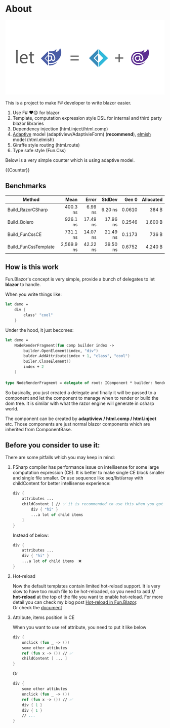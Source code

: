 # About

![image](../assets/fun-blazor%3D.png)

This is a project to make F# developer to write blazor easier.

1. Use F# ❤️😊 for blazor
2. Template, computation expression style DSL for internal and third party blazor libraries
3. Dependency injection (html.inject/html.comp)
4. [Adaptive](https://github.com/fsprojects/FSharp.Data.Adaptive) model (adaptiview/AdaptivieForm) (**recommend**), [elmish](https://github.com/elmish/elmish) model (html.elmish)
5. Giraffe style routing (html.route)
6. Type safe style (Fun.Css)

Below is a very simple counter which is using adaptive model.

{{Counter}}


## Benchmarks

|               Method |       Mean |    Error |   StdDev |  Gen 0 | Allocated |
|--------------------- |-----------:|---------:|---------:|-------:|----------:|
|    Build_RazorCSharp |   400.3 ns |  6.99 ns |  6.20 ns | 0.0610 |     384 B |
|         Build_Bolero |   926.1 ns | 17.49 ns | 17.96 ns | 0.2546 |   1,600 B |
|       Build_FunCssCE |   731.1 ns | 14.07 ns | 21.49 ns | 0.1173 |     736 B |
| Build_FunCssTemplate | 2,569.9 ns | 42.22 ns | 39.50 ns | 0.6752 |   4,240 B |


## How is this work

Fun.Blazor's concept is very simple, provide a bunch of delegates to let **blazor** to handle.

When you write things like:

```fsharp
let demo =
    div {
        class' "cool"
    }
```

Under the hood, it just becomes:

```fsharp
let demo =
    NodeRenderFragment(fun comp builder index ->
        builder.OpenElement(index, "div")
        bulder.AddAttribute(index + 1, "class", "cool")
        builer.CloseElement()
        index + 2
    )

type NodeRenderFragment = delegate of root: IComponent * builder: RenderTreeBuilder * sequence: int -> int
```

So basically, you just created a delegate and finally it will be passed to a component and let the component to manage when to render or build the dom tree. It is similar with what the razor engine will generate in csharp world. 

The component can be created by **adaptiview / html.comp / html.inject** etc. Those components are just normal blazor components which are inherited from ComponentBase.


## Before you consider to use it:

There are some pitfalls which you may keep in mind:

1. FSharp compiler has performance issue on intellisense for some large computation expression (CE). It is better to make single CE block smaller and single file smaller. Or use sequence like seq/list/array with childContent for better intellisense experience:

    ```fsharp
    div {
        attributes ...
        childContent [ // ✅ it is recommended to use this when you got more than one child items
            div { "hi" }
            ...a lot of child items
        ]
    }
    ```

    Instead of below:

    ```fsharp
    div {
        attributes ...
        div { "hi" }
        ...a lot of child items  ❌
    }
    ```

2. Hot-reload

    Now the default templates contain limited hot-reload support.
    It is very slow to have too much file to be hot-reloaded, so you need to add **// hot-reload** at the top of the file you want to enable hot-reload.
    For more detail you can check my blog post [Hot-reload in Fun.Blazor](https://www.slaveoftime.fun/blog/d959e36a-f4fe-4a10-88af-5e738633db0f?title=%20Hot-reload%20in%20Fun.Blazor).  
    Or check the [document](https://slaveoftime.github.io/Fun.Blazor.Docs/?doc=/Hot%20Reload)

3. Attribute, items position in CE

    When you want to use ref attribute, you need to put it like below

    ```fsharp
    div {
        onclick (fun _ -> ())
        some other attibutes
        ref (fun x -> ()) // ✅
        childContent [ ... ]
    }
    ```

    Or

    ```fsharp
    div {
        some other attibutes
        onclick (fun _ -> ())
        ref (fun x -> ()) // ✅
        div { 1 }
        div { 1 }
        // ...
    }
    ```